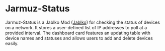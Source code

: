 # Jarmuz-Status

Jarmuz-Status is a Jablko Mod ([Jablko](https://github.com/ccoverstreet/Jablko)) for checking the status of devices on a network. It stores a user-defined list of IP addresses to poll at a provided interval. The dashboard card features an updating table with device names and statuses and allows users to add and delete devices easily.
